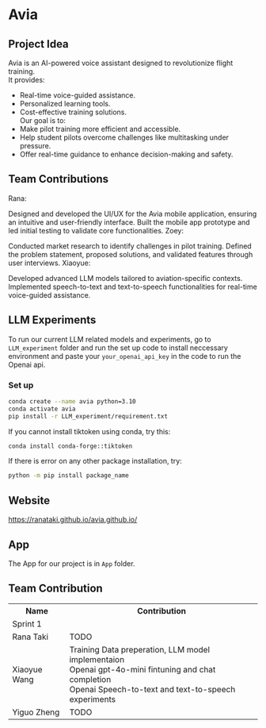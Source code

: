 # Avia
## Project Idea
Avia is an AI-powered voice assistant designed to revolutionize flight training.  
It provides:  
- Real-time voice-guided assistance.  
- Personalized learning tools.  
- Cost-effective training solutions.  
Our goal is to:  
- Make pilot training more efficient and accessible.  
- Help student pilots overcome challenges like multitasking under pressure.  
- Offer real-time guidance to enhance decision-making and safety.

  
## Team Contributions
Rana:

Designed and developed the UI/UX for the Avia mobile application, ensuring an intuitive and user-friendly interface.
Built the mobile app prototype and led initial testing to validate core functionalities.
Zoey:

Conducted market research to identify challenges in pilot training.
Defined the problem statement, proposed solutions, and validated features through user interviews.
Xiaoyue:

Developed advanced LLM models tailored to aviation-specific contexts.
Implemented speech-to-text and text-to-speech functionalities for real-time voice-guided assistance.



## LLM Experiments
To run our current LLM related models and experiments, go to `LLM_experiment` folder and run the set up code to install neccessary environment and paste your `your_openai_api_key` in the code to run the Openai api.
### Set up
```bash
conda create --name avia python=3.10
conda activate avia
pip install -r LLM_experiment/requirement.txt
```

If you cannot install tiktoken using conda, try this:
```bash
conda install conda-forge::tiktoken
```
If there is error on any other package installation, try:
```bash
python -m pip install package_name
```

## Website
https://ranataki.github.io/avia.github.io/

## App
The App for our project is in `App` folder.

## Team Contribution
<table>
    <tr>
        <th>Name</th>
        <th>Contribution</th>
    </tr>
    <tr>
        <td colspan="2;">Sprint 1</td>
    </tr>
    <tr>
        <td>Rana Taki</td>
        <td>TODO</td>
    </tr>
    <tr>
        <td>Xiaoyue Wang</td>
        <td>Training Data preperation, LLM model implementaion<br>Openai gpt-4o-mini fintuning and chat completion<br>Openai Speech-to-text and text-to-speech experiments</td>
    </tr>
    <tr>
        <td>Yiguo Zheng</td>
        <td>TODO</td>
    </tr>
</table>



